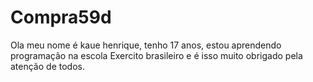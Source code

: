 # Compra59d
Ola meu nome é kaue henrique, tenho 17 anos, estou aprendendo programação na escola Exercito brasileiro e é isso muito obrigado pela atenção de todos.
